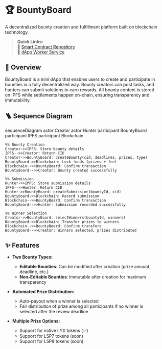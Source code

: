 # 🏆 BountyBoard

A decentralized bounty creation and fulfillment platform built on blockchain technology.

> **Quick Links:**  
> 📝 [Smart Contract Repository](https://github.com/akbaridria/bounty-board-contract)  
> 🔄 [dApp Worker Service](https://github.com/akbaridria/bounty-board-server)

## 📖 Overview

BountyBoard is a mini dApp that enables users to create and participate in bounties in a fully decentralized way. Bounty creators can post tasks, and hunters can submit solutions to earn rewards. All bounty content is stored on IPFS while settlements happen on-chain, ensuring transparency and immutability.

## 🪜 Sequence Diagram

sequenceDiagram
    actor Creator
    actor Hunter
    participant BountyBoard
    participant IPFS
    participant Blockchain

    %% Bounty Creation
    Creator->>IPFS: Store bounty details
    IPFS-->>Creator: Return CID
    Creator->>BountyBoard: createBounty(cid, deadlines, prizes, type)
    BountyBoard->>Blockchain: Lock funds (prizes + fee)
    Blockchain-->>BountyBoard: Confirm transaction
    BountyBoard-->>Creator: Bounty created successfully

    %% Submission
    Hunter->>IPFS: Store submission details
    IPFS-->>Hunter: Return CID
    Hunter->>BountyBoard: createSubmission(bountyId, cid)
    BountyBoard->>Blockchain: Record submission
    Blockchain-->>BountyBoard: Confirm transaction
    BountyBoard-->>Hunter: Submission recorded successfully

    %% Winner Selection
    Creator->>BountyBoard: selectWinners(bountyId, winners)
    BountyBoard->>Blockchain: Transfer prizes to winners
    Blockchain-->>BountyBoard: Confirm transfers
    BountyBoard-->>Creator: Winners selected, prizes distributed

## ✨ Features

- **Two Bounty Types:**
  - **Editable Bounties**: Can be modified after creation (prize amount, deadline, etc.)
  - **Non-Editable Bounties**: Immutable after creation for maximum transparency
  
- **Automated Prize Distribution:**
  - Auto-payout when a winner is selected
  - Fair distribution of prize among all participants if no winner is selected after the review deadline
  
- **Multiple Prize Options:**
  - Support for native LYX tokens (✅)
  - Support for LSP7 tokens (soon)
  - Support for LSP8 tokens (soon)